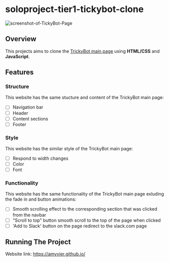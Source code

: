 # soloproject-tier1-tickybot-clone

![screenshot-of-TickyBot-Page](https://github.com/AmyVier/soloproject-tier1-tickybot-clone/blob/ad2c184f9eafeff3068b0e790c227a50d5a52e27/Screenshot.png)

## Overview

This projects aims to clone the [TrickyBot main page](https://maknetaro.github.io/tickyBot/?ref=https://githubhelp.com) using **HTML/CSS** and **JavaScript**.

## Features

### Structure

This website has the same stucture and content of the TrickyBot main page:

- [ ] Navigation bar
- [ ] Header
- [ ] Content sections
- [ ] Footer

### Style

This website has the similar style of the TrickyBot main page:

- [ ] Respond to width changes
- [ ] Color
- [ ] Font

### Functionality

This website has the same functionality of the TrickyBot main page exluding the fade in and button animations:

- [ ] Smooth scrolling effect to the corresponding section that was clicked from the navbar
- [ ] "Scroll to top" button smooth scroll to the top of the page when clicked
- [ ] 'Add to Slack' button on the page redirect to the slack.com page

## Running The Project

Website link: https://amyvier.github.io/
